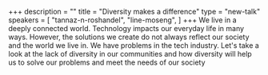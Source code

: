 +++
description = ""
title = "Diversity makes a difference"
type = "new-talk"
speakers = [
        "tannaz-n-roshandel",
        "line-moseng",
]
+++
We live in a deeply connected world. Technology impacts our everyday life in many ways. However, the solutions we create do not always reflect our society and the world we live in. We have problems in the tech industry. Let's take a look at the lack of diversity in our communities and how diversity will help us to solve our problems and meet the needs of our society